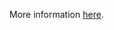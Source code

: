 More information [here](https://docs.prismacloud.io/en/enterprise-edition/policy-reference/supply-chain-policies/terraform-policies/ensure-terraform-module-sources-use-tag).
